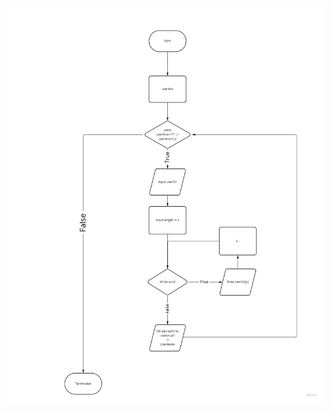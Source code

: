 ![alt text](https://github.com/AUK-Feshior-Java/Part-3.-Improved-dialog-with-loop/blob/main/task4-flowchart.jpg)
